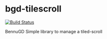 # bgd-tilescroll

[![Build Status](https://travis-ci.org/TorresBaldi/bgd-tilescroll.svg?branch=master)](https://travis-ci.org/TorresBaldi/bgd-tilescroll)

BennuGD Simple library to manage a tiled-scroll
